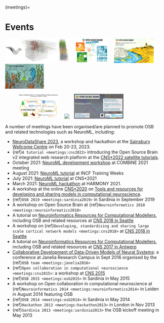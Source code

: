 (meetings)=
# Events

<p align="centre"><a href="http://www.opensourcebrain.org/docs/Help/Meetings#Sardinia_2013"><img src="https://raw.githubusercontent.com/OpenSourceBrain/Documentation/main/source/images/osbbanner.png" height="80"/></a>  &nbsp;&nbsp;
<a href="http://www.opensourcebrain.org/docs/Help/Meetings#Hackathon_2013"><img src="https://raw.githubusercontent.com/OpenSourceBrain/Documentation/main/source/images/OSBHackathon1.png" height="80"/></a>  &nbsp; &nbsp;
<a href="http://www.opensourcebrain.org/docs/Help/Meetings#OSB_2014"><img src="https://raw.githubusercontent.com/OpenSourceBrain/Documentation/main/source/images/OSBalghero.png" height="80"/></a>  &nbsp; &nbsp;
<a href="http://www.opensourcebrain.org/docs/Help/Meetings#OSB_2015"><img src="https://raw.githubusercontent.com/OpenSourceBrain/Documentation/main/source/images/osb2015.png" height="80"/></a> </p>

<p align="centre"> &nbsp; &nbsp; &nbsp; &nbsp; &nbsp; &nbsp;<a href="http://www.opensourcebrain.org/docs/Help/Meetings#CNS_2015"><img src="https://raw.githubusercontent.com/OpenSourceBrain/Documentation/main/source/images/CNS2105_WS.png" height="80"/></a>  &nbsp; &nbsp;
<a href="http://www.cnsorg.org/cns-2018-tutorials"><img src="https://raw.githubusercontent.com/NeuralEnsemble/NeuroinformaticsTutorial/master/Exercises/images/Logos.png" height="80"/></a>   &nbsp;&nbsp;
<a href="http://www.opensourcebrain.org/docs/Help/Meetings#Neuroinformatics_2018"><img src="https://raw.githubusercontent.com/OpenSourceBrain/Documentation/main/source/images/osb2018.png" height="80"/></a> </p>

A number of meetings have been organised/are planned to promote OSB and related technologies such as NeuroML, including:

- [NeuroDataShare 2023](https://www.neurodatashare.org/), a workshop and hackathon at the [Sainsbury Wellcome Centre](http://www.sainsburywellcome.org/) on Feb 20-23, 2023. 
- {ref}`A tutorial <meetings:cns2022>` introducing the Open Source Brain v2 integrated web research platform at the [CNS*2022 satellite tutorials](https://ocns.github.io/SoftwareWG/pages/software-wg-satellite-tutorials-at-cns-2022.html).
- October 2021: [NeuroML development workshop](https://docs.neuroml.org/Events/202109-COMBINE.html) at COMBINE 2021 meeting
- August 2021: [NeuroML tutorial](https://docs.neuroml.org/Events/202108-INCF-Training-Week.html) at INCF Training Weeks
- July 2021: [NeuroML tutorial](https://docs.neuroml.org/Events/202107-CNS2021.html) at CNS*2021
- March 2021: [NeuroML hackathon](https://docs.neuroml.org/Events/202103-Harmony.html) at HARMONY 2021.
- A workshop at the online [CNS*2020](https://www.cnsorg.org/cns-2020) on [Tools and resources for developing and sharing models in computational neuroscience](https://neuralensemble.github.io/Networks_SIG/CNS2020).
- {ref}`OSB 2019 <meetings:sardinia2019>` in Sardinia in September 2019
- A workshop on Open Source Brain at {ref}`Neuroinformatics 2018 <meetings:neuroinformatics2018>`
- A tutorial on [Neuroinformatics Resources for Computational Modellers](http://www.cnsorg.org/cns-2018-tutorials), including OSB and related resources at [CNS 2018 in Seattle](http://www.cnsorg.org/cns-2018)
- A workshop on {ref}`Developing, standardising and sharing large scale cortical network models <meetings:cns2018>` at [CNS 2018 in Seattle](http://www.cnsorg.org/cns-2018)
- A tutorial on [Neuroinformatics Resources for Computational Modellers](http://www.cnsorg.org/cns-2017-tutorials#t6), including OSB and related resources at [CNS 2017 in Antwerp](http://www.cnsorg.org/cns-2017)
- [Collaborative Development of Data-Driven Models of Neural Systems](https://www.janelia.org/you-janelia/conferences/collaborative-development-data-driven-models-neural-systems): a conference at Janelia Research Campus in Sept 2016 organised by the {ref}`OSB team <meetings:janelia2016>`
- {ref}`Open collaboration in computational neuroscience <meetings:cns2015>`: a workshop at [CNS 2015](http://www.cnsorg.org/cns-2015-prague)
- {ref}`OSB 2015 <meetings:osb2015>` in Sardinia in May 2015
-   A workshop on Open collaboration in computational neuroscience at {ref}`Neuroinformatics 2014 <meetings:neuroinformatics2014>` in Leiden in August 2014 featuring OSB
-   {ref}`OSB 2014 <meetings:osb2014>` in Sardinia in May 2014
-   {ref}`Hackathon 2013 <meetings:hackathon2013>` in London in Nov 2013
-   {ref}`Sardinia 2013 <meetings:sardinia2013>` the OSB kickoff meeting in May 2013
